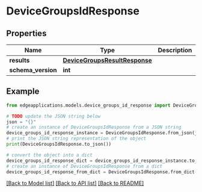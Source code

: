 # DeviceGroupsIdResponse


## Properties

Name | Type | Description | Notes
------------ | ------------- | ------------- | -------------
**results** | [**DeviceGroupsResultResponse**](DeviceGroupsResultResponse.md) |  | 
**schema_version** | **int** |  | 

## Example

```python
from edgeapplications.models.device_groups_id_response import DeviceGroupsIdResponse

# TODO update the JSON string below
json = "{}"
# create an instance of DeviceGroupsIdResponse from a JSON string
device_groups_id_response_instance = DeviceGroupsIdResponse.from_json(json)
# print the JSON string representation of the object
print(DeviceGroupsIdResponse.to_json())

# convert the object into a dict
device_groups_id_response_dict = device_groups_id_response_instance.to_dict()
# create an instance of DeviceGroupsIdResponse from a dict
device_groups_id_response_from_dict = DeviceGroupsIdResponse.from_dict(device_groups_id_response_dict)
```
[[Back to Model list]](../README.md#documentation-for-models) [[Back to API list]](../README.md#documentation-for-api-endpoints) [[Back to README]](../README.md)


